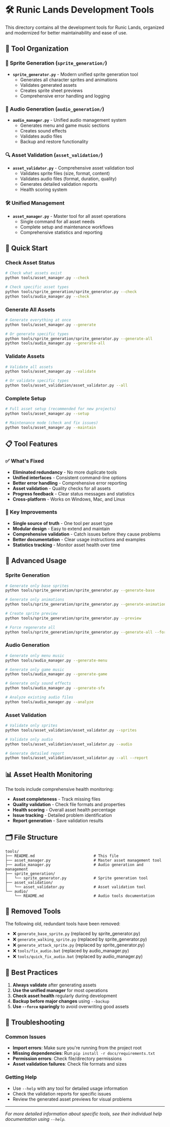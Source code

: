 # 🛠️ Runic Lands Development Tools

This directory contains all the development tools for Runic Lands, organized and modernized for better maintainability and ease of use.

## 📁 Tool Organization

### 🎨 Sprite Generation (`sprite_generation/`)
- **`sprite_generator.py`** - Modern unified sprite generation tool
  - Generates all character sprites and animations
  - Validates generated assets
  - Creates sprite sheet previews
  - Comprehensive error handling and logging

### 🎵 Audio Generation (`audio_generation/`)
- **`audio_manager.py`** - Unified audio management system
  - Generates menu and game music sections
  - Creates sound effects
  - Validates audio files
  - Backup and restore functionality

### 🔍 Asset Validation (`asset_validation/`)
- **`asset_validator.py`** - Comprehensive asset validation tool
  - Validates sprite files (size, format, content)
  - Validates audio files (format, duration, quality)
  - Generates detailed validation reports
  - Health scoring system

### 🛠️ Unified Management
- **`asset_manager.py`** - Master tool for all asset operations
  - Single command for all asset needs
  - Complete setup and maintenance workflows
  - Comprehensive statistics and reporting

## 🚀 Quick Start

### Check Asset Status
```bash
# Check what assets exist
python tools/asset_manager.py --check

# Check specific asset types
python tools/sprite_generation/sprite_generator.py --check
python tools/audio_manager.py --check
```

### Generate All Assets
```bash
# Generate everything at once
python tools/asset_manager.py --generate

# Or generate specific types
python tools/sprite_generation/sprite_generator.py --generate-all
python tools/audio_manager.py --generate-all
```

### Validate Assets
```bash
# Validate all assets
python tools/asset_manager.py --validate

# Or validate specific types
python tools/asset_validation/asset_validator.py --all
```

### Complete Setup
```bash
# Full asset setup (recommended for new projects)
python tools/asset_manager.py --setup

# Maintenance mode (check and fix issues)
python tools/asset_manager.py --maintain
```

## 📋 Tool Features

### ✅ What's Fixed
- **Eliminated redundancy** - No more duplicate tools
- **Unified interfaces** - Consistent command-line options
- **Better error handling** - Comprehensive error reporting
- **Asset validation** - Quality checks for all assets
- **Progress feedback** - Clear status messages and statistics
- **Cross-platform** - Works on Windows, Mac, and Linux

### 🎯 Key Improvements
- **Single source of truth** - One tool per asset type
- **Modular design** - Easy to extend and maintain
- **Comprehensive validation** - Catch issues before they cause problems
- **Better documentation** - Clear usage instructions and examples
- **Statistics tracking** - Monitor asset health over time

## 🔧 Advanced Usage

### Sprite Generation
```bash
# Generate only base sprites
python tools/sprite_generation/sprite_generator.py --generate-base

# Generate only animations
python tools/sprite_generation/sprite_generator.py --generate-animations

# Create sprite preview
python tools/sprite_generation/sprite_generator.py --preview

# Force regenerate all
python tools/sprite_generation/sprite_generator.py --generate-all --force
```

### Audio Generation
```bash
# Generate only menu music
python tools/audio_manager.py --generate-menu

# Generate only game music
python tools/audio_manager.py --generate-game

# Generate only sound effects
python tools/audio_manager.py --generate-sfx

# Analyze existing audio files
python tools/audio_manager.py --analyze
```

### Asset Validation
```bash
# Validate only sprites
python tools/asset_validation/asset_validator.py --sprites

# Validate only audio
python tools/asset_validation/asset_validator.py --audio

# Generate detailed report
python tools/asset_validation/asset_validator.py --all --report
```

## 📊 Asset Health Monitoring

The tools include comprehensive health monitoring:

- **Asset completeness** - Track missing files
- **Quality validation** - Check file formats and properties
- **Health scoring** - Overall asset health percentage
- **Issue tracking** - Detailed problem identification
- **Report generation** - Save validation results

## 🗂️ File Structure

```
tools/
├── README.md                          # This file
├── asset_manager.py                   # Master asset management tool
├── audio_manager.py                   # Audio generation and management
├── sprite_generation/
│   └── sprite_generator.py            # Sprite generation tool
├── asset_validation/
│   └── asset_validator.py             # Asset validation tool
└── audio/
    └── README.md                      # Audio tools documentation
```

## 🚨 Removed Tools

The following old, redundant tools have been removed:

- ❌ `generate_base_sprite.py` (replaced by sprite_generator.py)
- ❌ `generate_walking_sprite.py` (replaced by sprite_generator.py)
- ❌ `generate_attack_sprite.py` (replaced by sprite_generator.py)
- ❌ `tools/fix_audio.bat` (replaced by audio_manager.py)
- ❌ `tools/quick_fix_audio.bat` (replaced by audio_manager.py)

## 🎯 Best Practices

1. **Always validate** after generating assets
2. **Use the unified manager** for most operations
3. **Check asset health** regularly during development
4. **Backup before major changes** using `--backup`
5. **Use `--force` sparingly** to avoid overwriting good assets

## 🐛 Troubleshooting

### Common Issues
- **Import errors**: Make sure you're running from the project root
- **Missing dependencies**: Run `pip install -r docs/requirements.txt`
- **Permission errors**: Check file/directory permissions
- **Asset validation failures**: Check file formats and sizes

### Getting Help
- Use `--help` with any tool for detailed usage information
- Check the validation reports for specific issues
- Review the generated asset previews for visual problems

---

*For more detailed information about specific tools, see their individual help documentation using `--help`.*
